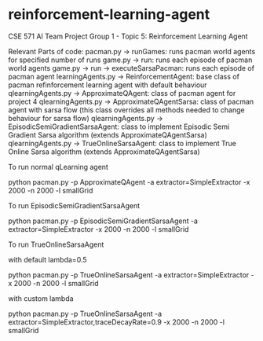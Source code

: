 # reinforcement-learning-agent
CSE 571 AI Team Project Group 1 - Topic 5: Reinforcement Learning Agent

Relevant Parts of code:
pacman.py -> runGames: runs pacman world agents for specified number of runs
game.py -> run: runs each episode of pacman world agents
game.py -> run -> executeSarsaPacman: runs each episode of pacman agent
learningAgents.py -> ReinforcementAgent: base class of pacman refinforcement learning agent with default behaviour
qlearningAgents.py -> ApproximateQAgent: class of pacman agent for project 4
qlearningAgents.py -> ApproximateQAgentSarsa: class of pacman agent with sarsa flow (this class overrides all methods needed to change behaviour for sarsa flow)
qlearningAgents.py -> EpisodicSemiGradientSarsaAgent: class to implement Episodic Semi Gradient Sarsa algorithm (extends ApproximateQAgentSarsa)
qlearningAgents.py -> TrueOnlineSarsaAgent: class to implement True Online Sarsa algorithm (extends ApproximateQAgentSarsa)

To run normal qLearning agent

python pacman.py -p ApproximateQAgent -a extractor=SimpleExtractor -x 2000 -n 2000 -l smallGrid

To run EpisodicSemiGradientSarsaAgent

python pacman.py -p EpisodicSemiGradientSarsaAgent -a extractor=SimpleExtractor -x 2000 -n 2000 -l smallGrid

To run TrueOnlineSarsaAgent

with default lambda=0.5

python pacman.py -p TrueOnlineSarsaAgent -a extractor=SimpleExtractor -x 2000 -n 2000 -l smallGrid

with custom lambda

python pacman.py -p TrueOnlineSarsaAgent -a extractor=SimpleExtractor,traceDecayRate=0.9 -x 2000 -n 2000 -l smallGrid